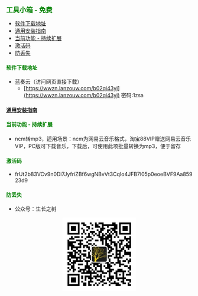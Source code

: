 
<b><font color=green size=4>
工具小箱 - 免费
</font></b>

- [软件下载地址](#软件下载地址)
- [通用安装指南](#通用安装指南)
- [当前功能 - 持续扩展](#当前功能---持续扩展)
- [激活码](#激活码)
- [防丢失](#防丢失)



#### <font color=green>软件下载地址</font>
- 蓝奏云（访问网页直接下载）
  - [https://wwzn.lanzouw.com/b02qj43yj](https://wwzn.lanzouw.com/b02qj43yj) 密码:1zsa

#### [通用安装指南](../../univer/install.md)

#### <font color=green>当前功能 - 持续扩展</font>
- ncm转mp3，适用场景：ncm为网易云音乐格式，淘宝88VIP赠送网易云音乐VIP，PC版可下载音乐，下载后，可使用此项批量转换为mp3，便于留存

#### <font color=green>激活码</font>
- frUt2b83VCv9n0Di7JyfriZBf6wgNBvVt3CqIo4JFB7l05p0eoeBVF9Aa85923d9

#### <font color=green>防丢失</font>
- 公众号：生长之树
<center><img src="../../../assets/qrcode_for.jpg" width="200px"></center>
